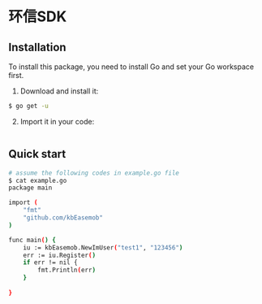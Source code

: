 # 环信SDK
 ## Installation
 
 To install this package, you need to install Go and set your Go workspace first.
 
 1. Download and install it:
 
 ```sh
 $ go get -u  
 ```
 
 2. Import it in your code:
 
 ```go
```

## Quick start
```sh
# assume the following codes in example.go file
$ cat example.go
package main

import (
	"fmt"
	"github.com/kbEasemob"
)

func main() {
	iu := kbEasemob.NewImUser("test1", "123456")
	err := iu.Register()
	if err != nil {
	    fmt.Println(err)
	}
	
}
```